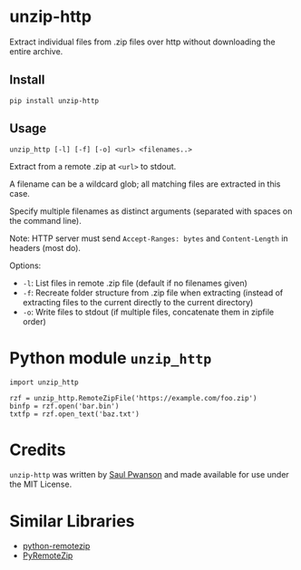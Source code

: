 # unzip-http

Extract individual files from .zip files over http without downloading the entire archive.

## Install

    pip install unzip-http

## Usage

    unzip_http [-l] [-f] [-o] <url> <filenames..>

Extract <filenames> from a remote .zip at `<url>` to stdout.

A filename can be a wildcard glob; all matching files are extracted in this case.

Specify multiple filenames as distinct arguments (separated with spaces on the command line).

Note: HTTP server must send `Accept-Ranges: bytes` and `Content-Length` in headers (most do).

Options:

- `-l`: List files in remote .zip file (default if no filenames given)
- `-f`: Recreate folder structure from .zip file when extracting (instead of extracting files to the current directly to the current directory)
- `-o`: Write files to stdout (if multiple files, concatenate them in zipfile order)

# Python module `unzip_http`

    import unzip_http

    rzf = unzip_http.RemoteZipFile('https://example.com/foo.zip')
    binfp = rzf.open('bar.bin')
    txtfp = rzf.open_text('baz.txt')

# Credits

`unzip-http` was written by [Saul Pwanson](https://saul.pw) and made available for use under the MIT License.

# Similar Libraries

- [python-remotezip](https://github.com/gtsystem/python-remotezip)
- [PyRemoteZip](https://github.com/fcvarela/pyremotezip)
